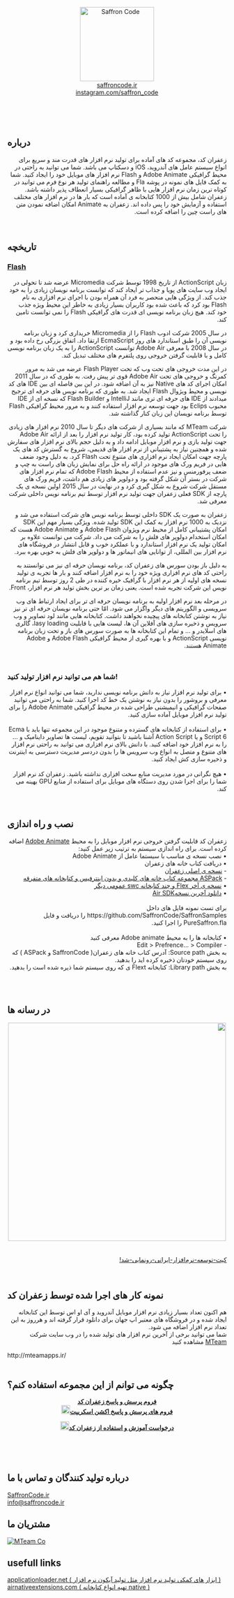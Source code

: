 <p align="center" >
    <a href="https://github.com/MTeamCo/SaffronCode"><img  width="170px" src="https://github.com/SaffronCode/SaffronCode/blob/master/logo.png?raw=true" alt="Saffron Code"></a>
    <br/>
    <a href="http://saffroncode.ir">saffroncode.ir</a>
       <br/>
    <a href="https://www.instagram.com/saffron_code/">instagram.com/saffron_code</a>
</p>

<br>
<br>
<br>


## درباره
<p dir="rtl">زعفران کد، مجموعه کد های آماده برای تولید نرم افزار های قدرت مند و سریع برای انواع سیستم عامل های آندروید، iOS و دسکتاپ می باشد. شما می توانید به راحتی در محیط گرافیکی Adobe Animate و Flash نرم افزار های موبایل خود را ایجاد کنید. شما به کمک فایل های نمونه در پوشه Fla و مطالعه راهنمای تولید هر نوع فرم می توانید در کوتاه ترین زمان نرم افزار هایی با ظاهر گرافیکی بسیار انعطاف پذیر داشته باشد. زعفران شامل بیش از 1000 کتابخانه ی آماده است که بار ها در نرم افزار های مختلف استفاده و آزمایش خود را پس داده اند. زعفران به Animate امکان اضافه نمودن متن های راست چین را اضافه کرده است.
</p>

<br>


## تاریخچه


### <a href="https://en.wikipedia.org/wiki/Adobe_Flash">Flash</a>


<p dir="rtl">زبان ActionScript از تاریخ 1998 توسط شرکت Micromedia عرضه شد تا تحولی در ایجاد وب سایت های پویا و جذاب تر ایجاد کند که توانست برنامه نویسان زیادی را به خود جذب کند. از ویژگی هایی منحصر به فرد آن همراه بودن با اجرای نرم افزاری به نام Flash بود کرد که باعث شده بود کاربران بسیار زیادی به خاطر این محیط ویژه جذب خود کند. هیچ زبان برنامه نویسی ای قدرت های گرافیکی Flash را نمی توانست تامین کند.
</p>

<p dir="rtl">در سال 2005 شرکت ادوب Flash را از Micromedia خریداری کرد و زبان برنامه نویسی آن را طبق استاندارد های روز EcmaScript ارتقا داد. اتفاق بزرگی رخ داده بود و در سال 2008 با معرفی Adobe Air توانست ActionScript را به یک زبان برنامه نویسی کامل و با قابلیت گرفتن خروجی روی پلتفرم های مختلف تبدیل کند.
</p>

<p dir="rtl">در این مدت خروجی های تحت وب که تحت Flash Player عرضه می شد به مرور کمرنگ و خروجی های تحت Adobe Air قوی تر پیش رفت. به طوری که در سال 2011 امکان اجرای کد های Native نیز به آن اضافه شود. در این بین فاصله ای بین IDE های کد نویسی و محیط ویژوال Flash ایجاد شد. به طوری که برنامه نویس های حرفه ای ترجیح میدادند از IDE های حرفه ای تری مانند IntelliJ و Flash Builder که نسخه ای از IDE محبوب Eclips بود جهت توسعه نرم افزار استفاده کنند و به مرور محیط گرافیکی Flash توسط برنامه نویسان این زبان کنار گذاشته شد.
</p>


<p dir="rtl">شرکت MTeam که مانند بسیاری از شرکت های دیگر تا سال 2010 نرم افزار های زیادی را تحت ActionScript تولید کرده بود، کار تولید نرم افزار را بعد از ارائه Adobe Air جهت تولید بازی و نرم افزار موبایل ادامه داد و به دلیل حجم بالای نرم افزار های سفارش شده و همچنین نیاز به پشتیبانی از نرم افزار های قدیمی، شروع به گسترش کد های یک پارچه جهت امکان ایجاد نرم افزاری های متنوع تحت Flash کرد. به دلیل وجود ضعف هایی در فریم ورک های موجود در ارائه راه حل برای نمایش زبان های راست به چپ و ضعف پرفورمنس و نیز عدم استفاده از محیط Adobe Flash که تمام نرم افزار های شرکت در بستر آن شکل گرفته بود و دولوپر های زیادی هم داشت، فریم ورک های مستقل شرکت شروع به شکل گیری کرد و در نهایت در سال 2015 اولین نسخه ی یک پارچه از SDK فعلی زعفران جهت تولید نرم افزار توسط تیم برنامه نویس داخلی شرکت معرفی شد.
</p>

<p dir="rtl">زعفران به صورت یک SDK داخلی توسط برنامه نویس های شرکت استفاده می شد و نزدیک به 1000 نرم افزار به کمک این SDK تولید شده. ویژگی بسیار مهم این SDK امکان پشتیبانی کامل از محیط نرم ویژوان Adobe Flash و Adobe Animate هست که امکان استخدام دولوپر های فلش را به شرکت می داد. شرکت می توانست علاوه بر امکان تولید یک نرم افزار استاندارد و با عملکرد خوب و قابل انتشار در فروشگاه های نرم افزار بین المللی، از توانایی های انیماتور ها و دولوپر های فلش به خوبی بهره ببرد.
</p>

<p dir="rtl">به دلیل باز بودن سورس های زعفران کد، برنامه نویسان حرفه ای نیز می توانستند به راحتی کد های نرم افزاری ویژه خود را به نرم افزار اضافه کنند و بار ها تجربه ی تولید نسخه های اولیه از هر نرم افزار با گرافیک خیره کننده در طی 2 روز توسط تیم برنامه نویس این شرکت تجربه شده است. یعنی زمان بر ترین بخش تولید هر نرم افزار، Front.
</p>

<p dir="rtl">در مرحله بعد نرم افزار اولیه به برنامه نویسان حرفه ای تر برای ایجاد ارتباط  های وب سرویسی و الگوریتم های دیگر واگزار می شود. امّا حتی برنامه نویسان حرفه ای تر نیز نیاز به نوشتن کتابخانه های پیچیده نخواهند داشت. کتابخانه هایی مانند لود تصاویر و وب سرویس و ذخیره سازی های آفلاین آن ها، لیست هایی با قابلیت lasy loading، گالری های اسلایدر و ... و تمام این کتابخانه ها به صورت سورس های باز و تحت زبان برنامه نویسی ActionScript و با بهره گیری از محیط گرافیکی Adobe Flash و Adobe Animate هستند.
</p>



<br>


### شما هم می توانید نرم افزار تولید کنید!


<p dir="rtl">
• برای تولید نرم افزار نیاز به دانش برنامه نویسی ندارید، شما می توانید انواع نرم افزار معرفی و بروشور را بدون نیاز به نوشتن یک خط کد اجرا کنید. شما به راحتی می توانید صفحات گرافیکی و انیمیشنی طراحی شده در محیط گرافیکی Adobe Animate را برای تولید نرم افزار موبایل آماده سازی کنید. <br><br>
• برای استفاده از کتابخانه های گسترده و متنوع موجود در این مجموعه تنها باید با Ecma Script 6 و یا Action Script آشنا باشید تا بتوانید تقویم، لیست ها تصاویر داینامیک و ... را به نرم افزار خود اضافه کنید.
با دانش بالای نرم افزاری می توانید به راحتی نرم افزار های متنوع و متصل به انواع وب سرویس ها را بدون دردسر  مدیریت دسترسی به اینترنت و ذخیره سازی کش ایجاد کنید.<br><br>
• هیچ نگرانی در مورد مدیریت منابع سخت افزاری نداشته باشید. زعفران کد نرم افزار شما را برای اجرا شدن روی دستگاه های موبایل برای استفاده از منابع GPU بهینه می کند.
</p>
<br>

## نصب و راه اندازی
<p dir="rtl">
    زعفران کد قابلیت گرفتن خروجی نرم افزار موبایل را به محیط <a href="https://www.adobe.com/products/animate.html">Adobe Animate</a> اضافه کرده است. برای راه اندازی سیستم به ترتیب زیر عمل کنید:<br>
•    نصب نسخه ی مناسب با سیستما عامل از Adobe Animate<br>
• دریافت کتاب خانه های زعفران<br>
    - <a href="https://github.com/MTeamCo/SaffronCode">نسخه ی اصلی زعفران</a><br>
    - <a href="https://github.com/MTeamCo/ASPack">ASPack مجموعه کتاب خانه های کلیدی و بدون اینترفیس و کتابخانه های متفرقه</a><br>
• <a href="https://github.com/MTeamCo/FlexLibs-andOthers">نسخه ی آخر Flex و چند کتابخانه swc عمومی دیگر</a><br>
• <a href="https://www.adobe.com/devnet/air/air-sdk-download.html">دانلود آخرین نسخهAir SDK</a><br>
    <br>
برای تست نمونه فایل های داخل https://github.com/SaffronCode/SaffronSamples را دریافت و فایل PureSaffron.fla را اجرا کنید.<br>
<br>
• کتابخانه ها را به محیط Adobe animate معرفی کنید<br>
    - Edit > Prefrence... > Compiler<br>
    به بخش Source path: آدرس کتاب خانه های زعفران( SaffronCode و ASPack ) که روی سیستم خودتان ذخیره کرده اید را بدهید.<br>
    به بخش Library path: کتابخانه Flext ی که روی سیستم شما ذیره شده است را بدهید.<br>
    <br>
</p>
<br>

## در رسانه ها
<p align="center" dir="rtl"><a href="https://www.aparat.com/v/Kc5PS"><img width="500" src="http://oi65.tinypic.com/2euiowm.jpg"/><a><br><br></p><p dir="rtl"><a href="http://nopana.ir/post/2913/%DA%A9%DB%8C%D8%AA-%D8%AA%D9%88%D8%B3%D8%B9%D9%87-%D9%86%D8%B1%D9%85%E2%80%8C%D8%A7%D9%81%D8%B2%D8%A7%D8%B1-%D8%A7%DB%8C%D8%B1%D8%A7%D9%86%DB%8C-%D8%B1%D9%88%D9%86%D9%85%D8%A7%DB%8C%DB%8C-%D8%B4%D8%AF!">کیت-توسعه-نرم‌افزار-ایرانی-رونمایی-شد!</a></p>
<br>


## نمونه کار های اجرا شده توسط زعفران کد
 <p dir="rtl">هم اکنون تعداد بسیار زیادی نرم افزار موبایل آندروید و آی او اس توسط این کتابخانه ایجاد شده و در فروشگاه های معتبر اپ جهان برای دانلود قرار گرفته اند و هرروز به این تعداد نرم افزار اضافه می شود.<br>
شما می توانید برخی از آخرین نرم افزار های تولید شده را در وب سایت شرکت <a href="http://mteamapps.ir/">MTeam</a> مشاهده کنید</p>
http://mteamapps.ir/
<br>
<br>

## چگونه می توانم از این مجموعه استفاده کنم؟
<p align="center">
    <a href="http://saffroncode.ir/dwqa-questions/"><strong>فروم پرسش و پاسخ زعفران کد</strong></a><br>
    <a href="https://forum.starling-framework.org/"><strong><img src="https://image.flaticon.com/icons/svg/157/157949.svg" width="20px"/>فروم های پرسش و پاسخ اکشن اسکریپت</strong></a></p>
<p align="center"><a href="http://saffroncode.ir/%D8%AA%D9%85%D8%A7%D8%B3-%D8%A8%D8%A7-%D9%85%D8%A7/"><strong><img src="https://image.flaticon.com/icons/svg/157/157949.svg" width="20px"/>درخواست آموزش و استفاده از زعفران کد</strong></a></p>
<br>
<br>
<br>

## درباره تولید کنندگان و تماس با ما
<a href="http://saffroncode.ir/">SaffronCode.ir</a><br>
<a href="mailto:info@saffroncode.ir">info@saffroncode.ir</a>

## مشتریان ما
<a href="http://mteamapps.ir/"><img src="http://mteamapps.ir/wp-content/uploads/2018/06/tech-1.png" alt="MTeam Co"/></a>

## usefull links

<a href="http://www.applicationloader.net">applicationloader.net ( ابزار های کمکی تولید نرم افزار مثل تولید آیکون نرم افزار )</a>
<a href="https://airnativeextensions.com/extensions">airnativeextensions.com ( تهیه انواع کتابخانه native )</a>
